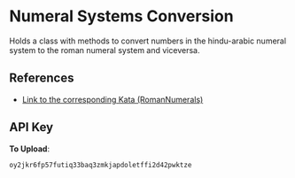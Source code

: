 # Numeral Systems Conversion

Holds a class with methods to convert numbers in the hindu-arabic numeral system to the roman numeral system and viceversa.

## References

- [Link to the corresponding Kata (RomanNumerals)](http://codingdojo.org/kata/RomanNumerals/)

## API Key

**To Upload**:

```
oy2jkr6fp57futiq33baq3zmkjapdoletffi2d42pwktze
```
